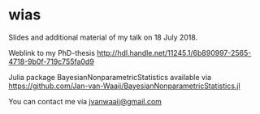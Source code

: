 # wias
Slides and additional material of my talk on 18 July 2018.

Weblink to my PhD-thesis http://hdl.handle.net/11245.1/6b890997-2565-4718-9b0f-719c755fa0d9

Julia package BayesianNonparametricStatistics available via https://github.com/Jan-van-Waaij/BayesianNonparametricStatistics.jl

You can contact me via jvanwaaij@gmail.com

